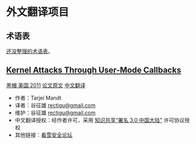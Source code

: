 # 外文翻译项目


## 术语表

[还没整理的术语表](glossary/translators-notes.md)。


## [Kernel Attacks Through User-Mode Callbacks][0]

[黑帽 美国 2011][1]
[论文原文][2]
[中文翻译][4]

- 作者：Tarjei Mandt
- 译者：谷征雄 <rectigu@gmail.com>
- 维护：谷征雄 <rectigu@gmail.com>
- 中文翻译授权：经作者许可，采用 [知识共享“署名 3.0 中国大陆”][3] 许可协议授权
- 其他链接：[看雪安全论坛](http://bbs.pediy.com/showthread.php?t=202605)

[0]: kernel-attacks-through-user-mode-callbacks/README.md
[1]: https://www.blackhat.com/html/bh-us-11/bh-us-11-archives.html#Mandt
[2]: https://media.blackhat.com/bh-us-11/Mandt/BH_US_11_Mandt_win32k_WP.pdf
[3]: http://creativecommons.org/licenses/by/3.0/cn/
[4]: build/kernel-attacks-through-user-mode-callbacks.pdf
